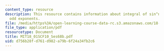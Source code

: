 ```yaml
---
content_type: resource
description: This resource contains information about integral of sin^n(x) cos^m(x),
  odd exponents.
file: /media/https%3A/open-learning-course-data-rc.s3.amazonaws.com/18-01sc-single-variable-calculus-fall-2010/d756b28fd761d982a79b6f24a34fb2c6_MIT18_01SCF10_Ses68b.pdf
file_type: application/pdf
resourcetype: Document
title: MIT18_01SCF10_Ses68b.pdf
uid: d756b28f-d761-d982-a79b-6f24a34fb2c6
---
```

